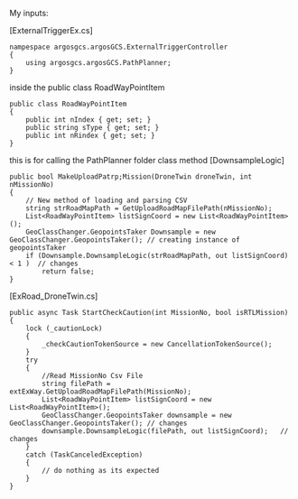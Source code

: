 My inputs:

[ExternalTriggerEx.cs]

    nampespace argosgcs.argosGCS.ExternalTriggerController
    {
        using argosgcs.argosGCS.PathPlanner;
    }

inside the public class RoadWayPointItem

    public class RoadWayPointItem
    {
        public int nIndex { get; set; }
        public string sType { get; set; }
        public int nRindex { get; set; }
    }

this is for calling the PathPlanner folder class method [DownsampleLogic]

    public bool MakeUploadPatrp;Mission(DroneTwin droneTwin, int nMissionNo)
    {
        // New method of loading and parsing CSV 
        string strRoadMapPath = GetUploadRoadMapFilePath(nMissionNo);
        List<RoadWayPointItem> listSignCoord = new List<RoadWayPointItem>();
        GeoClassChanger.GeopointsTaker Downsample = new GeoClassChanger.GeopointsTaker(); // creating instance of geopointsTaker
        if (Downsample.DownsampleLogic(strRoadMapPath, out listSignCoord) < 1 )  // changes
            return false;
    }


[ExRoad_DroneTwin.cs]

    public async Task StartCheckCaution(int MissionNo, bool isRTLMission)
    {
        lock (_cautionLock)
        {
            _checkCautionTokenSource = new CancellationTokenSource();
        }
        try
        {
            //Read MissionNo Csv File
            string filePath = extExWay.GetUploadRoadMapFilePath(MissionNo);
            List<RoadWayPointItem> listSignCoord = new List<RoadWayPointItem>();
            GeoClassChanger.GeopointsTaker downsample = new GeoClassChanger.GeopointsTaker(); // changes 
            downsample.DownsampleLogic(filePath, out listSignCoord);   // changes 
        }
        catch (TaskCanceledException)
        {                    
            // do nothing as its expected
        }
    }
